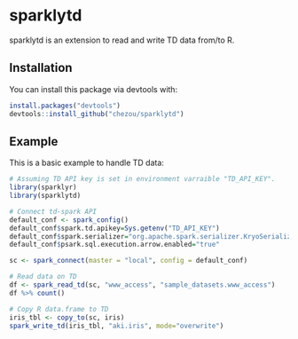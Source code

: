 # sparklytd

sparklytd is an extension to read and write TD data from/to R.

## Installation

You can install this package via devtools with:

``` r
install.packages("devtools")
devtools::install_github("chezou/sparklytd")
```

## Example

This is a basic example to handle TD data:

``` r
# Assuming TD API key is set in environment varraible "TD_API_KEY". 
library(sparklyr)
library(sparklytd)

# Connect td-spark API
default_conf <- spark_config()
default_conf$spark.td.apikey=Sys.getenv("TD_API_KEY")
default_conf$spark.serializer="org.apache.spark.serializer.KryoSerializer"
default_conf$psark.sql.execution.arrow.enabled="true"

sc <- spark_connect(master = "local", config = default_conf)

# Read data on TD
df <- spark_read_td(sc, "www_access", "sample_datasets.www_access")
df %>% count()

# Copy R data.frame to TD
iris_tbl <- copy_to(sc, iris)
spark_write_td(iris_tbl, "aki.iris", mode="overwrite")
```

